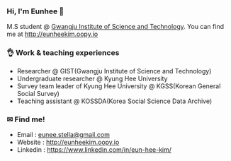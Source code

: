 ### Hi, I'm Eunhee 👋

M.S student @ [Gwangju Institute of Science and Technology](https://www.gist.ac.kr/en/main.html).
You can find me at http://eunheekim.oopy.io

### 👌 Work & teaching experiences
- Researcher @ GIST(Gwangju Institute of Science and Technology)
- Undergraduate researcher @ Kyung Hee University
- Survey team leader of Kyung Hee University @ KGSS(Korean General Social Survey)
- Teaching assistant @ KOSSDA(Korea Social Science Data Archive)

### ✉ Find me!
- Email : eunee.stella@gmail.com
- Website : http://eunheekim.oopy.io
- Linkedin : https://www.linkedin.com/in/eun-hee-kim/

